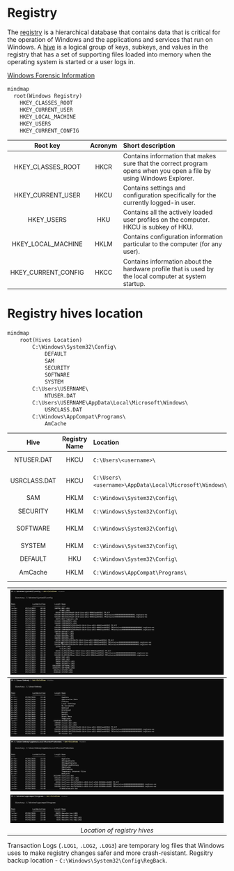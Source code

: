 # Registry
The [registry](https://learn.microsoft.com/en-us/windows/win32/sysinfo/structure-of-the-registry) is a hierarchical database that contains data that is critical for the operation of Windows and the applications and services that run on Windows. A [hive](https://learn.microsoft.com/en-us/windows/win32/sysinfo/registry-hives) is a logical group of keys, subkeys, and values in the registry that has a set of supporting files loaded into memory when the operating system is started or a user logs in.

[Windows Forensic Information](Forensics.md)

```mermaid
mindmap
  root(Windows Registry)
    HKEY_CLASSES_ROOT
    HKEY_CURRENT_USER
    HKEY_LOCAL_MACHINE
    HKEY_USERS
    HKEY_CURRENT_CONFIG
```

| Root key | Acronym | Short description |
| :--------: | :----: | :------- |
| HKEY_CLASSES_ROOT | HKCR | Contains information that makes sure that the correct program opens when you open a file by using Windows Explorer.|
| HKEY_CURRENT_USER | HKCU | Contains settings and configuration specifically for the currently logged-in user. |
| HKEY_USERS | HKU | Contains all the actively loaded user profiles on the computer. HKCU is subkey of HKU. |
| HKEY_LOCAL_MACHINE | HKLM | Contains configuration information particular to the computer (for any user). |
| HKEY_CURRENT_CONFIG | HKCC | Contains information about the hardware profile that is used by the local computer at system startup. |

# Registry hives location
```mermaid
mindmap
    root(Hives Location)
        C:\Windows\System32\Config\
            DEFAULT 
            SAM 
            SECURITY 
            SOFTWARE
            SYSTEM
        C:\Users\USERNAME\
            NTUSER.DAT
        C:\Users\USERNAME\AppData\Local\Microsoft\Windows\
            USRCLASS.DAT
        C:\Windows\AppCompat\Programs\
            AmCache
```

| Hive | Registry Name | Location | Mount Point |
| :--------: | :----: | :---- | :------- |
| NTUSER.DAT | HKCU |`C:\Users\<username>\` | mounted on `HKEY_CURRENT_USER` when a user logs in|
| USRCLASS.DAT | HKCU |`C:\Users\<username>\AppData\Local\Microsoft\Windows\` | mounted on `HKEY_CURRENT_USER\Software\CLASSES` when a user logs in | 
| SAM | HKLM | `C:\Windows\System32\Config\` | mounted on `HKEY_LOCAL_MACHINE\SAM`| 
| SECURITY | HKLM | `C:\Windows\System32\Config\` | mounted on `HKEY_LOCAL_MACHINE\Security`|
| SOFTWARE | HKLM | `C:\Windows\System32\Config\` | mounted on `HKEY_LOCAL_MACHINE\Software`|
| SYSTEM | HKLM | `C:\Windows\System32\Config\` | mounted on `HKEY_LOCAL_MACHINE\System`|
| DEFAULT | HKU | `C:\Windows\System32\Config\` | mounted on `HKEY_USERS\DEFAULT`| 
| AmCache | HKLM | `C:\Windows\AppCompat\Programs\` | mounted on `HKEY_LOCAL_MACHINE\Software` |


|![](Images/image.png)|
|:--:| 
|![](Images/image-1.png)|
|![](Images/image-2.png)|
|![](Images/image-3.png)|
| *Location of registry hives* |

Transaction Logs (`.LOG1`, `.LOG2`, `.LOG3`) are temporary log files that Windows uses to make registry changes safer and more crash-resistant.
Regsitry backup location - `C:\Windows\System32\Config\RegBack`.

